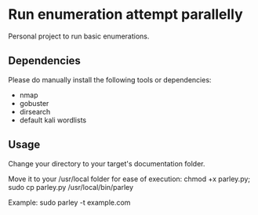# Run enumeration attempt parallelly
Personal project to run basic enumerations.

## Dependencies
Please do manually install the following tools or dependencies:
- nmap
- gobuster
- dirsearch
- default kali wordlists

## Usage
Change your directory to your target's documentation folder.

Move it to your /usr/local folder for ease of execution:
chmod +x parley.py; sudo cp parley.py /usr/local/bin/parley

Example: sudo parley -t example.com